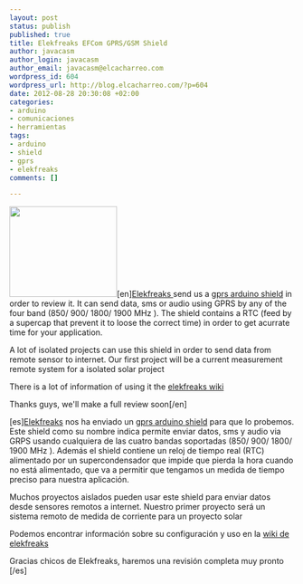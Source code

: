 ```yaml
--- 
layout: post
status: publish
published: true
title: Elekfreaks EFCom GPRS/GSM Shield
author: javacasm
author_login: javacasm
author_email: javacasm@elcacharreo.com
wordpress_id: 604
wordpress_url: http://blog.elcacharreo.com/?p=604
date: 2012-08-28 20:30:08 +02:00
categories: 
- arduino
- comunicaciones
- herramientas
tags: 
- arduino
- shield
- gprs
- elekfreaks
comments: []

---
```

<img class="alignleft" title="gprs shield" src="http://www.elecfreaks.com/wp-content/uploads/2012/05/Wireless-EFCom-03-190x160.jpg" alt="" width="190" height="160" />[en]<a href="http://www.elecfreaks.com/">Elekfreaks </a>send us a <a href="http://www.elecfreaks.com/3080.html">gprs arduino shield</a> in order to review it. It can send data, sms or audio using GPRS by any of the four band (850/ 900/ 1800/ 1900 MHz ). The shield contains a RTC (feed by a supercap that prevent it to loose the correct time) in order to get acurrate time for your application.

A lot of isolated projects can use this shield in order to send data from remote sensor to internet. Our first project will be a current measurement remote system for a isolated solar project

There is a lot of information of using it the <a href="http://www.elecfreaks.com/wiki/index.php?title=EFCom_GPRS/GSM_Shield">elekfreaks wiki</a>

Thanks guys, we'll make a full review soon[/en]

[es]<a href="http://www.elecfreaks.com/">Elekfreaks</a> nos ha enviado un <a href="http://www.elecfreaks.com/3080.html">gprs arduino shield</a> para que lo probemos. Este shield como su nombre indica permite enviar datos, sms y audio via GRPS usando cualquiera de las cuatro bandas soportadas (850/ 900/ 1800/ 1900 MHz ). Además el shield contiene un reloj de tiempo real (RTC) alimentado por un supercondensador que impide que pierda la hora cuando no está alimentado, que va a permitir que tengamos un medida de tiempo preciso para nuestra aplicación.

Muchos proyectos aislados pueden usar este shield para enviar datos desde sensores remotos a internet. Nuestro primer proyecto será un sistema remoto de medida de corriente para un proyecto solar

Podemos encontrar información sobre su configuración y uso en la <a href="http://www.elecfreaks.com/wiki/index.php?title=EFCom_GPRS/GSM_Shield">wiki de elekfreaks</a>

Gracias chicos de Elekfreaks, haremos una revisión completa muy pronto
[/es]
